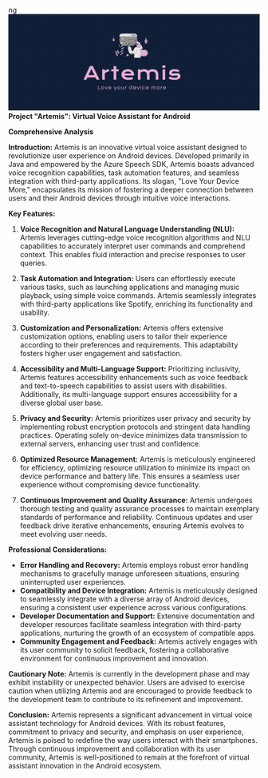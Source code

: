 ng![Logo](https://github.com/Terminal127/Artemis-android/blob/main/artemisbanner1.png)
**Project "Artemis": Virtual Voice Assistant for Android**

**Comprehensive Analysis**

**Introduction:**
Artemis is an innovative virtual voice assistant designed to revolutionize user experience on Android devices. Developed primarily in Java and empowered by the Azure Speech SDK, Artemis boasts advanced voice recognition capabilities, task automation features, and seamless integration with third-party applications. Its slogan, "Love Your Device More," encapsulates its mission of fostering a deeper connection between users and their Android devices through intuitive voice interactions.

**Key Features:**
1. **Voice Recognition and Natural Language Understanding (NLU):** Artemis leverages cutting-edge voice recognition algorithms and NLU capabilities to accurately interpret user commands and comprehend context. This enables fluid interaction and precise responses to user queries.

2. **Task Automation and Integration:** Users can effortlessly execute various tasks, such as launching applications and managing music playback, using simple voice commands. Artemis seamlessly integrates with third-party applications like Spotify, enriching its functionality and usability.

3. **Customization and Personalization:** Artemis offers extensive customization options, enabling users to tailor their experience according to their preferences and requirements. This adaptability fosters higher user engagement and satisfaction.

4. **Accessibility and Multi-Language Support:** Prioritizing inclusivity, Artemis features accessibility enhancements such as voice feedback and text-to-speech capabilities to assist users with disabilities. Additionally, its multi-language support ensures accessibility for a diverse global user base.

5. **Privacy and Security:** Artemis prioritizes user privacy and security by implementing robust encryption protocols and stringent data handling practices. Operating solely on-device minimizes data transmission to external servers, enhancing user trust and confidence.

6. **Optimized Resource Management:** Artemis is meticulously engineered for efficiency, optimizing resource utilization to minimize its impact on device performance and battery life. This ensures a seamless user experience without compromising device functionality.

7. **Continuous Improvement and Quality Assurance:** Artemis undergoes thorough testing and quality assurance processes to maintain exemplary standards of performance and reliability. Continuous updates and user feedback drive iterative enhancements, ensuring Artemis evolves to meet evolving user needs.

**Professional Considerations:**
- **Error Handling and Recovery:** Artemis employs robust error handling mechanisms to gracefully manage unforeseen situations, ensuring uninterrupted user experiences.
- **Compatibility and Device Integration:** Artemis is meticulously designed to seamlessly integrate with a diverse array of Android devices, ensuring a consistent user experience across various configurations.
- **Developer Documentation and Support:** Extensive documentation and developer resources facilitate seamless integration with third-party applications, nurturing the growth of an ecosystem of compatible apps.
- **Community Engagement and Feedback:** Artemis actively engages with its user community to solicit feedback, fostering a collaborative environment for continuous improvement and innovation.

**Cautionary Note:**
Artemis is currently in the development phase and may exhibit instability or unexpected behavior. Users are advised to exercise caution when utilizing Artemis and are encouraged to provide feedback to the development team to contribute to its refinement and improvement.

**Conclusion:**
Artemis represents a significant advancement in virtual voice assistant technology for Android devices. With its robust features, commitment to privacy and security, and emphasis on user experience, Artemis is poised to redefine the way users interact with their smartphones. Through continuous improvement and collaboration with its user community, Artemis is well-positioned to remain at the forefront of virtual assistant innovation in the Android ecosystem.
